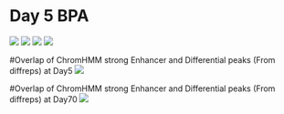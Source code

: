
# Day 5 BPA
<img src="https://github.com/CoarfaBCM/Akhilesh_Projects/blob/master/DOCS/ChromHMM_for_RAT/state_enrichment.png">
<img src="https://github.com/CoarfaBCM/Akhilesh_Projects/blob/master/DOCS/ChromHMM_for_RAT/ChromHMM_results_heatmap_Page_1.png">
<img src="https://github.com/CoarfaBCM/Akhilesh_Projects/blob/master/DOCS/ChromHMM_for_RAT/ChromHMM_results_heatmap_Page_2.png">
<img src="https://github.com/CoarfaBCM/Akhilesh_Projects/blob/master/DOCS/ChromHMM_for_RAT/ChromHMM_results_heatmap_Page_3.png">

#Overlap of ChromHMM strong Enhancer and Differential peaks (From diffreps) at Day5
<img src="https://github.com/CoarfaBCM/Akhilesh_Projects/blob/master/DOCS/ChromHMM_for_RAT/matrix_All_marks_onlyD5_strong_enhancer.png">

#Overlap of ChromHMM strong Enhancer and Differential peaks (From diffreps) at Day70
<img src="https://github.com/CoarfaBCM/Akhilesh_Projects/blob/master/DOCS/ChromHMM_for_RAT/matrix_All_marks_only_at_D70_strong_enhancer.png">
